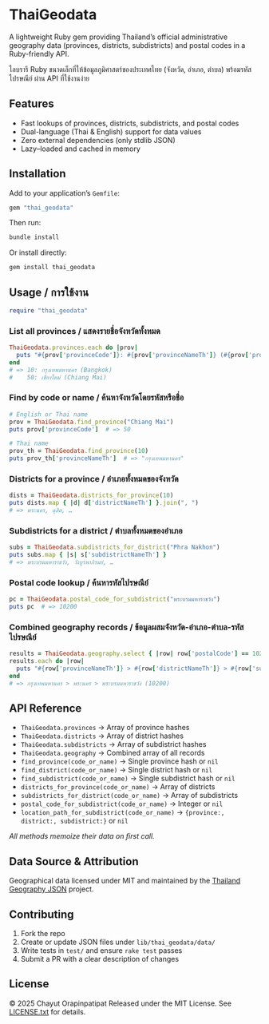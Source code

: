 # ThaiGeodata

A lightweight Ruby gem providing Thailand’s official administrative geography data (provinces, districts, subdistricts) and postal codes in a Ruby-friendly API.

ไลบรารี Ruby ขนาดเล็กที่ให้ข้อมูลภูมิศาสตร์ของประเทศไทย (จังหวัด, อำเภอ, ตำบล) พร้อมรหัสไปรษณีย์ ผ่าน API ที่ใช้งานง่าย


## Features

- Fast lookups of provinces, districts, subdistricts, and postal codes
- Dual-language (Thai & English) support for data values
- Zero external dependencies (only stdlib JSON)
- Lazy–loaded and cached in memory

## Installation

Add to your application’s `Gemfile`:
```ruby
gem "thai_geodata"
```
Then run:
```bash
bundle install
```
Or install directly:
```bash
gem install thai_geodata
```

## Usage / การใช้งาน

```ruby
require "thai_geodata"
```

### List all provinces / แสดงรายชื่อจังหวัดทั้งหมด
```ruby
ThaiGeodata.provinces.each do |prov|
  puts "#{prov['provinceCode']}: #{prov['provinceNameTh']} (#{prov['provinceNameEn']})"
end
# => 10: กรุงเทพมหานคร (Bangkok)
#    50: เชียงใหม่ (Chiang Mai)
```

### Find by code or name / ค้นหาจังหวัดโดยรหัสหรือชื่อ
```ruby
# English or Thai name
prov = ThaiGeodata.find_province("Chiang Mai")
puts prov['provinceCode']  # => 50

# Thai name
prov_th = ThaiGeodata.find_province(10)
puts prov_th['provinceNameTh']  # => "กรุงเทพมหานคร"
```

### Districts for a province / อำเภอทั้งหมดของจังหวัด
```ruby
dists = ThaiGeodata.districts_for_province(10)
puts dists.map { |d| d['districtNameTh'] }.join(", ")
# => พระนคร, ดุสิต, …
```

### Subdistricts for a district / ตำบลทั้งหมดของอำเภอ
```ruby
subs = ThaiGeodata.subdistricts_for_district("Phra Nakhon")
puts subs.map { |s| s['subdistrictNameTh'] }
# => พระบรมมหาราชวัง, วังบูรพาภิรมย์, …
```

### Postal code lookup / ค้นหารหัสไปรษณีย์
```ruby
pc = ThaiGeodata.postal_code_for_subdistrict("พระบรมมหาราชวัง")
puts pc  # => 10200
```

### Combined geography records / ข้อมูลผสมจังหวัด-อำเภอ-ตำบล-รหัสไปรษณีย์
```ruby
results = ThaiGeodata.geography.select { |row| row['postalCode'] == 10200 }
results.each do |row|
  puts "#{row['provinceNameTh']} > #{row['districtNameTh']} > #{row['subdistrictNameTh']} (#{row['postalCode']})"
end
# => กรุงเทพมหานคร > พระนคร > พระบรมมหาราชวัง (10200)
```

## API Reference

- `ThaiGeodata.provinces` → Array of province hashes
- `ThaiGeodata.districts` → Array of district hashes
- `ThaiGeodata.subdistricts` → Array of subdistrict hashes
- `ThaiGeodata.geography` → Combined array of all records
- `find_province(code_or_name)` → Single province hash or `nil`
- `find_district(code_or_name)` → Single district hash or `nil`
- `find_subdistrict(code_or_name)` → Single subdistrict hash or `nil`
- `districts_for_province(code_or_name)` → Array of districts
- `subdistricts_for_district(code_or_name)` → Array of subdistricts
- `postal_code_for_subdistrict(code_or_name)` → Integer or `nil`
- `location_path_for_subdistrict(code_or_name)` → `{province:, district:, subdistrict:}` or `nil`

_All methods memoize their data on first call._

## Data Source & Attribution

Geographical data licensed under MIT and maintained by the [Thailand Geography JSON](https://github.com/thailand-geography-data/thailand-geography-json) project.

## Contributing

1. Fork the repo
2. Create or update JSON files under `lib/thai_geodata/data/`
3. Write tests in `test/` and ensure `rake test` passes
4. Submit a PR with a clear description of changes

## License

© 2025 Chayut Orapinpatipat
Released under the MIT License. See [LICENSE.txt](LICENSE.txt) for details.
